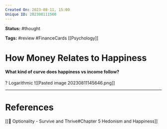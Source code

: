 ```yaml
---
Created On: 2023-08-11, 15:00
Unique ID: 202308111500
---
```

**Status:** #thought 

**Tags:** #review #FinanceCards [[Psychology]]

# How Money Relates to Happiness

#### What kind of curve does happiness vs income follow?
?
Logarithmic
![[Pasted image 20230811145646.png]]
<!--SR:!2023-08-12,1,230-->




---
# References
[[📗 Optionality - Survive and Thrive#Chapter 5 Hedonism and Happiness]]